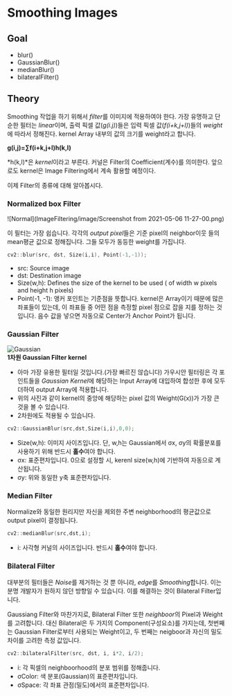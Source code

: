# Smoothing Images

## Goal
* blur()   
* GaussianBlur()   
* medianBlur()   
* bilateralFilter()   

## Theory

Smoothing 작업을 하기 위해서 *filter*를 이미지에 적용하여야 한다. 가장 유명하고 단순한 필터는 *linear*이며, 출력 픽셀 값(*g(i.j)*)들은 입력 픽셀 값(*f(i+k,j+l)*)들의 *weight*에 따라서 정해진다. kernel Array 내부의 값의 크기를 weight라고 합니다.    

**g(i,j)=∑f(i+k,j+l)h(k,l)**   

*h(k,l)*은 *kernel*이라고 부른다. 커널은 Filter의 Coefficient(계수)를 의미한다. 앞으로도 kernel은 Image Filtering에서 계속 활용할 예정이다.      

이제 Filter의 종류에 대해 알아봅시다.

### Normalized box Filter

![Normal](ImageFiltering/image/Screenshot from 2021-05-06 11-27-00.png)   

이 필터는 가장 쉽습니다. 각각의 *output pixel*들은 기준 pixel의 neighbor이웃 들의 mean평균 값으로 정해집니다. 그들 모두가 동등한 weight를 가집니다.    

```cpp
cv2::blur(src, dst, Size(i,i), Point(-1,-1));
```
* src: Source image   
* dst: Destination image   
* Size(w,h): Defines the size of the kernel to be used ( of width w pixels and height h pixels)   
* Point(-1, -1): 앵커 포인트는 기준점을 뜻합니다. kernel은 Array이기 때문에 많은 좌표들이 있는데, 이 좌표들 중 어떤 점을 측정할 pixel 점으로 잡을 지를 정하는 것입니다. 음수 값을 넣으면 자동으로 Center가 Anchor Point가 됩니다.   

### Gaussian Filter
![Gaussian](https://docs.opencv.org/3.4/Smoothing_Tutorial_theory_gaussian_0.jpg)   
**1차원 Gaussian Filter kernel**   

* 아마 가장 유용한 필터일 것입니다.(가장 빠르진 않습니다) 가우시안 필터링은 각 포인트들을 *Gaussian Kernel*에 해당하는 Input Array에 대입하여 합성한 후에 모두 더하여 output Array에 적용합니다.   
* 위의 사진과 같이 kernel의 중앙에 해당하는 pixel 값의 Weight(G(x))가 가장 큰 것을 볼 수 있습니다.
* 2차원에도 적용될 수 있습니다. 

```cpp
cv2::GaussianBlur(src,dst,Size(i,i),0,0);
```
* Size(w,h): 이미지 사이즈입니다. 단, w,h는 Gaussian에서 σx, σy의 확률분포를 사용하기 위해 반드시 **홀수**여야 합니다.   
* σx: 표준편차입니다. 0으로 설정할 시, kerenl size(w,h)에 기반하여 자동으로 계산됩니다.   
* σy: 위와 동일한 y축 표준편차입니다.   

### Median Filter
Normalize와 동일한 원리지만 자신을 제외한 주변 neighborhood의 평균값으로 output pixel이 결정됩니다.

```cpp
cv2::medianBlur(src,dst,i);
```
* i: 사각형 커널의 사이즈입니다. 반드시 **홀수**여야 합니다.   

### Bilateral Filter
대부분의 필터들은 *Noise*를 제거하는 것 뿐 아니라, *edge*를 *Smoothing*합니다. 이는 분명 개발자가 원하지 않던 방향일 수 있습니다. 이를 해결하는 것이 Bilateral Filter입니다.   

Gaussiang Filter와 마찬가지로, Bilateral Filter 또한 *neighboor*의 Pixel과 Weight를 고려합니다. 대신 Bilateral은 두 가지의 Component(구성요소)를 가지는데, 첫번째는 Gaussian Filter로부터 사용되는 Weight이고, 두 번째는 neigboor과 자신의 밀도 차이를 고려한 측정 값입니다.   

```cpp
cv2::bilateralFilter(src, dst, i, i*2, i/2);
```
* i: 각 픽셀의 neighboorhood의 분포 범위를 정해줍니다.   
* σColor: 색 분포(Gaussian)의 표준편차입니다.   
* σSpace: 각 좌표 관점(밀도)에서의 표준편차입니다.   


